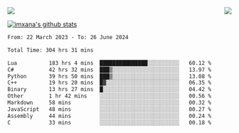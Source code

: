 <p>
  <a href="https://count.getloli.com/"><img src="https://count.getloli.com/get/@xana.readme?theme=moebooru-h"></a>
  <img src="https://weather-icon.journeyad.repl.co/@hangzhou?v=1" align="right">
</p>


<a href="https://github.com/imxana"><img align="center" src="https://github-readme-stats.vercel.app/api?username=imxana&show_icons=true&include_all_commits=true&hide_border=tru&custom_title=imxana%27s%20Github%20Stats" alt="imxana's github stats" /></a> 

<!--START_SECTION:waka-->

```txt
From: 22 March 2023 - To: 26 June 2024

Total Time: 304 hrs 31 mins

Lua          183 hrs 4 mins  ███████████████░░░░░░░░░░   60.12 %
C#           42 hrs 32 mins  ███▒░░░░░░░░░░░░░░░░░░░░░   13.97 %
Python       39 hrs 50 mins  ███▒░░░░░░░░░░░░░░░░░░░░░   13.08 %
C++          19 hrs 20 mins  █▓░░░░░░░░░░░░░░░░░░░░░░░   06.35 %
Binary       13 hrs 27 mins  █░░░░░░░░░░░░░░░░░░░░░░░░   04.42 %
Other        1 hr 42 mins    ░░░░░░░░░░░░░░░░░░░░░░░░░   00.56 %
Markdown     58 mins         ░░░░░░░░░░░░░░░░░░░░░░░░░   00.32 %
JavaScript   48 mins         ░░░░░░░░░░░░░░░░░░░░░░░░░   00.27 %
Assembly     44 mins         ░░░░░░░░░░░░░░░░░░░░░░░░░   00.24 %
C            33 mins         ░░░░░░░░░░░░░░░░░░░░░░░░░   00.18 %
```

<!--END_SECTION:waka-->
